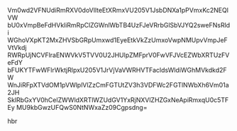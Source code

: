 Vm0wd2VFNUdiRmRXV0doVllteEtXRmxVU205V1JsbDNXa1pPVmxKc2NEQlVW
bU0xVmpBeFdHVkliRmRpClZGWnlWbTB4UzFJeVRrbGlSbVJYQ2sweFNsRldi
WGhoVXpKT2MxZHVSbGRpUmxwd1EyeEtkVkZzUmxoVwpNMUpvVmpJeFVtVkdj
RWRpUjNCVFlraENWVkV5TVV0U2JHUlpZMFprV0FwVFJVcEZWbXRTUzFVeFdY
bFUKYTFwWFlrWktjRlpxU205V1JrVjVaVWRHVTFacldsWldiWGhMVkdkd2FW
WnJiRFpXTVdOM1pVWlplVlZzCmFGTUtZV3h3VDFWc2FGTlNWbXh6Vm01a2JH
SklRbGxYV0hCelZWWldXRTlWZUdGV1YxRjNXVlZHZGxNeApiRmxqU0c5TFEy
MU9kbGwzUFQwS0NtNWxaZz09Cgpsdng=

hbr
